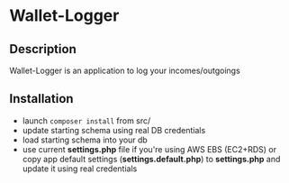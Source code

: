 # Wallet-Logger
## Description
Wallet-Logger is an application to log your incomes/outgoings

## Installation
- launch `composer install` from src/
- update starting schema using real DB credentials
- load starting schema into your db
- use current **settings.php** file if you're using AWS EBS (EC2+RDS) or copy app default settings (**settings.default.php**) to **settings.php** and update it using real credentials
